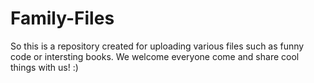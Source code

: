 # Family-Files
So this is a repository created for uploading various files such as funny code or intersting books.
We welcome everyone come and share cool things with us! :)
